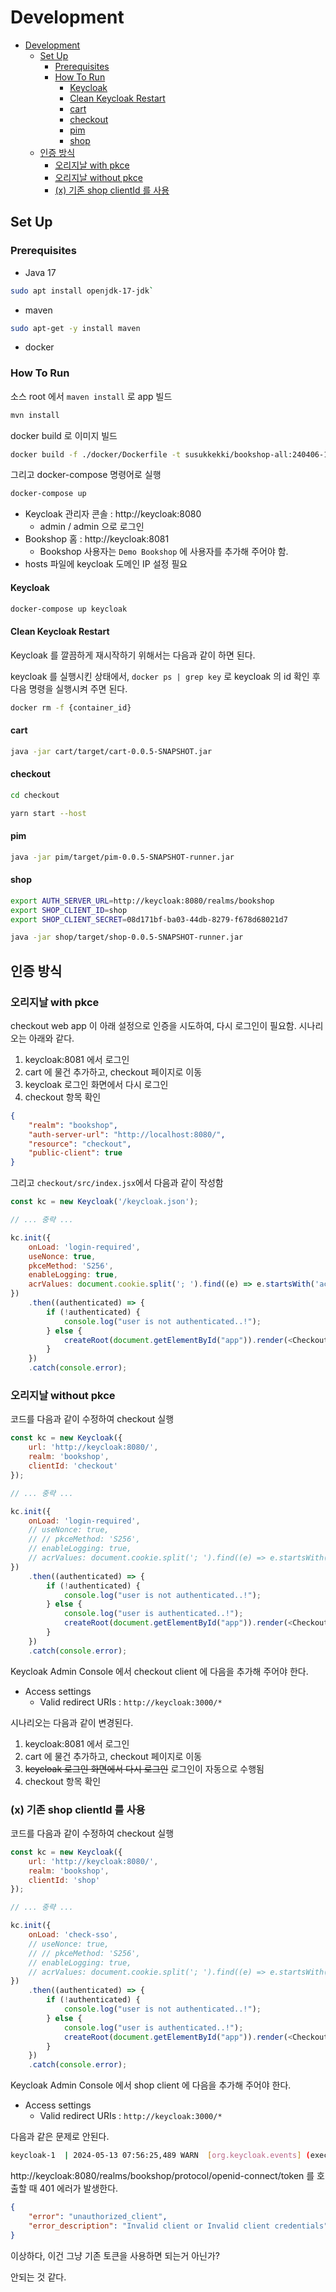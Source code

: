 # Development

- [Development](#development)
  - [Set Up](#set-up)
    - [Prerequisites](#prerequisites)
    - [How To Run](#how-to-run)
      - [Keycloak](#keycloak)
      - [Clean Keycloak Restart](#clean-keycloak-restart)
      - [cart](#cart)
      - [checkout](#checkout)
      - [pim](#pim)
      - [shop](#shop)
  - [인증 방식](#인증-방식)
    - [오리지날 with pkce](#오리지날-with-pkce)
    - [오리지날 without pkce](#오리지날-without-pkce)
    - [(x) 기존 shop clientId 를 사용](#x-기존-shop-clientid-를-사용)

## Set Up

### Prerequisites

- Java 17

```bash
sudo apt install openjdk-17-jdk`
```

- maven

```bash
sudo apt-get -y install maven
```

- docker

### How To Run

소스 root 에서 `maven install` 로 app 빌드

```bash
mvn install
```

docker build 로 이미지 빌드

```bash
docker build -f ./docker/Dockerfile -t susukkekki/bookshop-all:240406-1633 .
```

그리고 docker-compose 명령어로 실행

```bash
docker-compose up
```

- Keycloak 관리자 콘솔 : http://keycloak:8080
  - admin / admin 으로 로그인
- Bookshop 홈 : http://keycloak:8081
  - Bookshop 사용자는 `Demo Bookshop` 에 사용자를 추가해 주어야 함.
- hosts 파일에 keycloak 도메인 IP 설정 필요

#### Keycloak

```bash
docker-compose up keycloak
```

#### Clean Keycloak Restart

Keycloak 를 깔끔하게 재시작하기 위해서는 다음과 같이 하면 된다.

keycloak 를 실행시킨 상태에서, `docker ps | grep key` 로 keycloak 의 id 확인 후 다음 명령을 실행시켜 주면 된다.

```bash
docker rm -f {container_id}
```

#### cart

```bash
java -jar cart/target/cart-0.0.5-SNAPSHOT.jar
```

#### checkout

```bash
cd checkout
```

```bash
yarn start --host
```

#### pim

```bash
java -jar pim/target/pim-0.0.5-SNAPSHOT-runner.jar
```

#### shop

```bash
export AUTH_SERVER_URL=http://keycloak:8080/realms/bookshop
export SHOP_CLIENT_ID=shop
export SHOP_CLIENT_SECRET=08d171bf-ba03-44db-8279-f678d68021d7
```

```bash
java -jar shop/target/shop-0.0.5-SNAPSHOT-runner.jar
```

## 인증 방식

### 오리지날 with pkce

checkout web app 이 아래 설정으로 인증을 시도하여, 다시 로그인이 필요함. 시나리오는 아래와 같다.

1. keycloak:8081 에서 로그인
2. cart 에 물건 추가하고, checkout 페이지로 이동
3. keycloak 로그인 화면에서 다시 로그인
4. checkout 항목 확인

```json
{
    "realm": "bookshop",
    "auth-server-url": "http://localhost:8080/",
    "resource": "checkout",
    "public-client": true
}
```

그리고 `checkout/src/index.jsx`에서 다음과 같이 작성함

```javascript
const kc = new Keycloak('/keycloak.json');

// ... 중략 ...

kc.init({
    onLoad: 'login-required',
    useNonce: true,
    pkceMethod: 'S256',
    enableLogging: true,
    acrValues: document.cookie.split('; ').find((e) => e.startsWith('acr_values='))?.split('=')[1],
})
    .then((authenticated) => {
        if (!authenticated) {
            console.log("user is not authenticated..!");
        } else {
            createRoot(document.getElementById("app")).render(<Checkout kc={kc}/>)
        }
    })
    .catch(console.error);
```

### 오리지날 without pkce

코드를 다음과 같이 수정하여 checkout 실행

```javascript
const kc = new Keycloak({
    url: 'http://keycloak:8080/',
    realm: 'bookshop',
    clientId: 'checkout'
});

// ... 중략 ...

kc.init({
    onLoad: 'login-required',
    // useNonce: true,
    // // pkceMethod: 'S256',
    // enableLogging: true,
    // acrValues: document.cookie.split('; ').find((e) => e.startsWith('acr_values='))?.split('=')[1],
})
    .then((authenticated) => {
        if (!authenticated) {
            console.log("user is not authenticated..!");
        } else {
            console.log("user is authenticated..!");
            createRoot(document.getElementById("app")).render(<Checkout kc={kc}/>)
        }
    })
    .catch(console.error);
```

Keycloak Admin Console 에서 checkout client 에 다음을 추가해 주어야 한다.

- Access settings
  - Valid redirect URIs : `http://keycloak:3000/*`

시나리오는 다음과 같이 변경된다.

1. keycloak:8081 에서 로그인
2. cart 에 물건 추가하고, checkout 페이지로 이동
3. ~~keycloak 로그인 화면에서 다시 로그인~~ 로그인이 자동으로 수행됨
4. checkout 항목 확인

### (x) 기존 shop clientId 를 사용

코드를 다음과 같이 수정하여 checkout 실행

```javascript
const kc = new Keycloak({
    url: 'http://keycloak:8080/',
    realm: 'bookshop',
    clientId: 'shop'
});

// ... 중략 ...

kc.init({
    onLoad: 'check-sso',
    // useNonce: true,
    // // pkceMethod: 'S256',
    // enableLogging: true,
    // acrValues: document.cookie.split('; ').find((e) => e.startsWith('acr_values='))?.split('=')[1],
})
    .then((authenticated) => {
        if (!authenticated) {
            console.log("user is not authenticated..!");
        } else {
            console.log("user is authenticated..!");
            createRoot(document.getElementById("app")).render(<Checkout kc={kc}/>)
        }
    })
    .catch(console.error);
```

Keycloak Admin Console 에서 shop client 에 다음을 추가해 주어야 한다.

- Access settings
  - Valid redirect URIs : `http://keycloak:3000/*`

다음과 같은 문제로 안된다.

```bash
keycloak-1  | 2024-05-13 07:56:25,489 WARN  [org.keycloak.events] (executor-thread-17) type="CODE_TO_TOKEN_ERROR", realmId="bookshop", clientId="shop", userId="null", ipAddress="172.29.80.1", error="invalid_client_credentials", grant_type="authorization_code"
```

http://keycloak:8080/realms/bookshop/protocol/openid-connect/token 를 호출할 때 401 에러가 발생한다.

```json
{
    "error": "unauthorized_client",
    "error_description": "Invalid client or Invalid client credentials"
}
```

이상하다, 이건 그냥 기존 토큰을 사용하면 되는거 아닌가?

안되는 것 같다.
